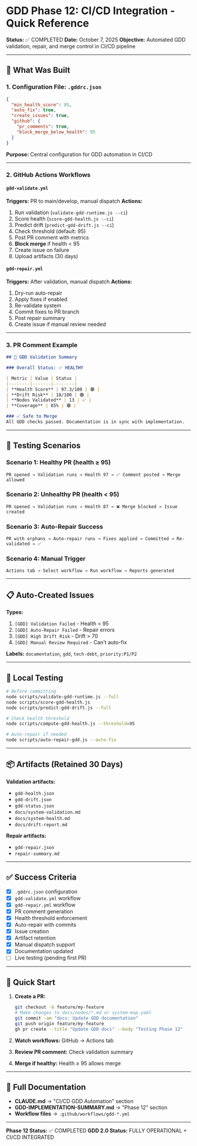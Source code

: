 # GDD Phase 12: CI/CD Integration - Quick Reference

**Status:** ✅ COMPLETED
**Date:** October 7, 2025
**Objective:** Automated GDD validation, repair, and merge control in CI/CD pipeline

---

## 🎯 What Was Built

### 1. Configuration File: `.gddrc.json`

```json
{
  "min_health_score": 95,
  "auto_fix": true,
  "create_issues": true,
  "github": {
    "pr_comments": true,
    "block_merge_below_health": 95
  }
}
```

**Purpose:** Central configuration for GDD automation in CI/CD

---

### 2. GitHub Actions Workflows

#### `gdd-validate.yml`
**Triggers:** PR to main/develop, manual dispatch
**Actions:**
1. Run validation (`validate-gdd-runtime.js --ci`)
2. Score health (`score-gdd-health.js --ci`)
3. Predict drift (`predict-gdd-drift.js --ci`)
4. Check threshold (default: 95)
5. Post PR comment with metrics
6. **Block merge** if health < 95
7. Create issue on failure
8. Upload artifacts (30 days)

#### `gdd-repair.yml`
**Triggers:** After validation, manual dispatch
**Actions:**
1. Dry-run auto-repair
2. Apply fixes if enabled
3. Re-validate system
4. Commit fixes to PR branch
5. Post repair summary
6. Create issue if manual review needed

---

### 3. PR Comment Example

```markdown
## 🧠 GDD Validation Summary

### Overall Status: ✅ HEALTHY

| Metric | Value | Status |
|--------|-------|--------|
| **Health Score** | 97.3/100 | 🟢 |
| **Drift Risk** | 18/100 | 🟢 |
| **Nodes Validated** | 13 | ✅ |
| **Coverage** | 85% | 🟢 |

### ✅ Safe to Merge
All GDD checks passed. Documentation is in sync with implementation.
```

---

## 🧪 Testing Scenarios

### Scenario 1: Healthy PR (health ≥ 95)
```
PR opened → Validation runs → Health 97 → ✅ Comment posted → Merge allowed
```

### Scenario 2: Unhealthy PR (health < 95)
```
PR opened → Validation runs → Health 87 → ❌ Merge blocked → Issue created
```

### Scenario 3: Auto-Repair Success
```
PR with orphans → Auto-repair runs → Fixes applied → Committed → Re-validated → ✅
```

### Scenario 4: Manual Trigger
```
Actions tab → Select workflow → Run workflow → Reports generated
```

---

## 📋 Auto-Created Issues

**Types:**
1. `[GDD] Validation Failed` - Health < 95
2. `[GDD] Auto-Repair Failed` - Repair errors
3. `[GDD] High Drift Risk` - Drift > 70
4. `[GDD] Manual Review Required` - Can't auto-fix

**Labels:** `documentation`, `gdd`, `tech-debt`, `priority:P1/P2`

---

## 🔧 Local Testing

```bash
# Before committing
node scripts/validate-gdd-runtime.js --full
node scripts/score-gdd-health.js
node scripts/predict-gdd-drift.js --full

# Check health threshold
node scripts/compute-gdd-health.js --threshold=95

# Auto-repair if needed
node scripts/auto-repair-gdd.js --auto-fix
```

---

## 📦 Artifacts (Retained 30 Days)

**Validation artifacts:**
- `gdd-health.json`
- `gdd-drift.json`
- `gdd-status.json`
- `docs/system-validation.md`
- `docs/system-health.md`
- `docs/drift-report.md`

**Repair artifacts:**
- `gdd-repair.json`
- `repair-summary.md`

---

## ✅ Success Criteria

- [x] `.gddrc.json` configuration
- [x] `gdd-validate.yml` workflow
- [x] `gdd-repair.yml` workflow
- [x] PR comment generation
- [x] Health threshold enforcement
- [x] Auto-repair with commits
- [x] Issue creation
- [x] Artifact retention
- [x] Manual dispatch support
- [x] Documentation updated
- [ ] Live testing (pending first PR)

---

## 🚀 Quick Start

1. **Create a PR:**
   ```bash
   git checkout -b feature/my-feature
   # Make changes to docs/nodes/*.md or system-map.yaml
   git commit -am "docs: Update GDD documentation"
   git push origin feature/my-feature
   gh pr create --title "Update GDD docs" --body "Testing Phase 12"
   ```

2. **Watch workflows:** GitHub → Actions tab

3. **Review PR comment:** Check validation summary

4. **Merge if healthy:** Health ≥ 95 allows merge

---

## 📖 Full Documentation

- **CLAUDE.md** → "CI/CD GDD Automation" section
- **GDD-IMPLEMENTATION-SUMMARY.md** → "Phase 12" section
- **Workflow files** → `.github/workflows/gdd-*.yml`

---

**Phase 12 Status:** ✅ COMPLETED
**GDD 2.0 Status:** FULLY OPERATIONAL + CI/CD INTEGRATED
